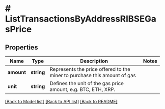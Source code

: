 # # ListTransactionsByAddressRIBSEGasPrice

## Properties

Name | Type | Description | Notes
------------ | ------------- | ------------- | -------------
**amount** | **string** | Represents the price offered to the miner to purchase this amount of gas |
**unit** | **string** | Defines the unit of the gas price amount, e.g. BTC, ETH, XRP. |

[[Back to Model list]](../../README.md#models) [[Back to API list]](../../README.md#endpoints) [[Back to README]](../../README.md)
